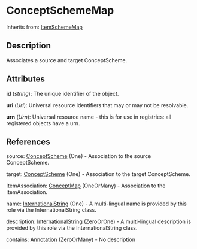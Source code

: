 
# ConceptSchemeMap

Inherits from: [ItemSchemeMap](ItemSchemeMap.md)



## Description

Associates a source and target ConceptScheme.


## Attributes

**id** (*string*): The unique identifier of the object.

**uri** (*Url*): Universal resource identifiers that may or may not be resolvable.

**urn** (*Urn*): Universal resource name - this is for use in registries: all registered objects have a urn.



## References

source: [ConceptScheme](../ConceptSchemes/ConceptScheme.md) (One) - Association to the source ConceptScheme.

target: [ConceptScheme](../ConceptSchemes/ConceptScheme.md) (One) - Association to the target ConceptScheme.

ItemAssociation: [ConceptMap](ConceptMap.md) (OneOrMany) - Association to the ItemAssociation.

name: [InternationalString](../Base/InternationalString.md) (One) - A multi-lingual name is provided by this role via the InternationalString class.

description: [InternationalString](../Base/InternationalString.md) (ZeroOrOne) - A multi-lingual description is provided by this role via the InternationalString class.

contains: [Annotation](../Base/Annotation.md) (ZeroOrMany) - No description




